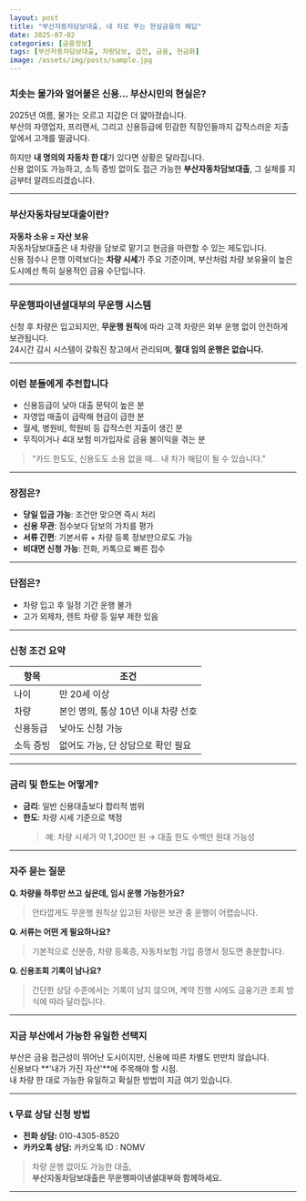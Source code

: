 ```yaml
---
layout: post
title: "부산자동차담보대출, 내 차로 푸는 현실금융의 해답"
date: 2025-07-02
categories: [금융정보]
tags: [부산자동차담보대출, 차량담보, 급전, 금융, 현금화]
image: /assets/img/posts/sample.jpg
---
```


### 치솟는 물가와 얼어붙은 신용… 부산시민의 현실은?

2025년 여름, 물가는 오르고 지갑은 더 얇아졌습니다.  
부산의 자영업자, 프리랜서, 그리고 신용등급에 민감한 직장인들까지 갑작스러운 지출 앞에서 고개를 떨굽니다.  

하지만 **내 명의의 자동차 한 대**가 있다면 상황은 달라집니다.  
신용 없이도 가능하고, 소득 증빙 없이도 접근 가능한 **부산자동차담보대출**, 그 실체를 지금부터 알려드리겠습니다.

---

### 부산자동차담보대출이란?

**자동차 소유 = 자산 보유**  
자동차담보대출은 내 차량을 담보로 맡기고 현금을 마련할 수 있는 제도입니다.  
신용 점수나 은행 이력보다는 **차량 시세**가 주요 기준이며, 부산처럼 차량 보유율이 높은 도시에선 특히 실용적인 금융 수단입니다.

---

### 무운행파이낸셜대부의 무운행 시스템

신청 후 차량은 입고되지만, **무운행 원칙**에 따라 고객 차량은 외부 운행 없이 안전하게 보관됩니다.  
24시간 감시 시스템이 갖춰진 창고에서 관리되며, **절대 임의 운행은 없습니다.**

---

### 이런 분들에게 추천합니다

- 신용등급이 낮아 대출 문턱이 높은 분
- 자영업 매출이 급락해 현금이 급한 분
- 월세, 병원비, 학원비 등 갑작스런 지출이 생긴 분
- 무직이거나 4대 보험 미가입자로 금융 불이익을 겪는 분

> "카드 한도도, 신용도도 소용 없을 때… 내 차가 해답이 될 수 있습니다."

---

### 장점은?

- **당일 입금 가능**: 조건만 맞으면 즉시 처리  
- **신용 무관**: 점수보다 담보의 가치를 평가  
- **서류 간편**: 기본서류 + 차량 등록 정보만으로도 가능  
- **비대면 신청 가능**: 전화, 카톡으로 빠른 접수  

---

### 단점은?

- 차량 입고 후 일정 기간 운행 불가  
- 고가 외제차, 렌트 차량 등 일부 제한 있음  

---

### 신청 조건 요약

| 항목       | 조건                                   |
|------------|----------------------------------------|
| 나이       | 만 20세 이상                            |
| 차량       | 본인 명의, 통상 10년 이내 차량 선호    |
| 신용등급   | 낮아도 신청 가능                        |
| 소득 증빙  | 없어도 가능, 단 상담으로 확인 필요      |

---

### 금리 및 한도는 어떻게?

- **금리**: 일반 신용대출보다 합리적 범위  
- **한도**: 차량 시세 기준으로 책정  
  > 예: 차량 시세가 약 1,200만 원 → 대출 한도 수백만 원대 가능성

---

### 자주 묻는 질문

**Q. 차량을 하루만 쓰고 싶은데, 임시 운행 가능한가요?**  
> 안타깝게도 무운행 원칙상 입고된 차량은 보관 중 운행이 어렵습니다.

**Q. 서류는 어떤 게 필요하나요?**  
> 기본적으로 신분증, 차량 등록증, 자동차보험 가입 증명서 정도면 충분합니다.

**Q. 신용조회 기록이 남나요?**  
> 간단한 상담 수준에서는 기록이 남지 않으며, 계약 진행 시에도 금융기관 조회 방식에 따라 달라집니다.

---

### 지금 부산에서 가능한 유일한 선택지

부산은 금융 접근성이 뛰어난 도시이지만, 신용에 따른 차별도 만만치 않습니다.  
신용보다 **'내가 가진 자산'**에 주목해야 할 시점.  
내 차량 한 대로 가능한 유일하고 확실한 방법이 지금 여기 있습니다.

---

### 📞 무료 상담 신청 방법

- **전화 상담:** 010-4305-8520  
- **카카오톡 상담:** 카카오톡 ID : NOMV

> 차량 운행 없이도 가능한 대출,  
> **부산자동차담보대출은 무운행파이낸셜대부와 함께하세요.**

---
